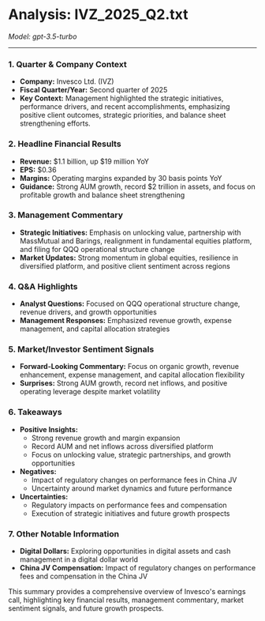 # Analysis: IVZ_2025_Q2.txt

*Model: gpt-3.5-turbo*

---

### 1. Quarter & Company Context
- **Company:** Invesco Ltd. (IVZ)
- **Fiscal Quarter/Year:** Second quarter of 2025
- **Key Context:** Management highlighted the strategic initiatives, performance drivers, and recent accomplishments, emphasizing positive client outcomes, strategic priorities, and balance sheet strengthening efforts.

### 2. Headline Financial Results
- **Revenue:** $1.1 billion, up $19 million YoY
- **EPS:** $0.36
- **Margins:** Operating margins expanded by 30 basis points YoY
- **Guidance:** Strong AUM growth, record $2 trillion in assets, and focus on profitable growth and balance sheet strengthening

### 3. Management Commentary
- **Strategic Initiatives:** Emphasis on unlocking value, partnership with MassMutual and Barings, realignment in fundamental equities platform, and filing for QQQ operational structure change
- **Market Updates:** Strong momentum in global equities, resilience in diversified platform, and positive client sentiment across regions

### 4. Q&A Highlights
- **Analyst Questions:** Focused on QQQ operational structure change, revenue drivers, and growth opportunities
- **Management Responses:** Emphasized revenue growth, expense management, and capital allocation strategies

### 5. Market/Investor Sentiment Signals
- **Forward-Looking Commentary:** Focus on organic growth, revenue enhancement, expense management, and capital allocation flexibility
- **Surprises:** Strong AUM growth, record net inflows, and positive operating leverage despite market volatility

### 6. Takeaways
- **Positive Insights:**
  - Strong revenue growth and margin expansion
  - Record AUM and net inflows across diversified platform
  - Focus on unlocking value, strategic partnerships, and growth opportunities
- **Negatives:**
  - Impact of regulatory changes on performance fees in China JV
  - Uncertainty around market dynamics and future performance
- **Uncertainties:**
  - Regulatory impacts on performance fees and compensation
  - Execution of strategic initiatives and future growth prospects

### 7. Other Notable Information
- **Digital Dollars:** Exploring opportunities in digital assets and cash management in a digital dollar world
- **China JV Compensation:** Impact of regulatory changes on performance fees and compensation in the China JV

This summary provides a comprehensive overview of Invesco's earnings call, highlighting key financial results, management commentary, market sentiment signals, and future growth prospects.
